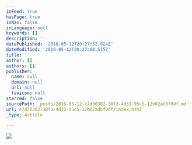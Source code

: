 ```yaml
---
inFeed: true
hasPage: true
inNav: false
inLanguage: null
keywords: []
description: ''
datePublished: '2016-05-12T20:27:52.824Z'
dateModified: '2016-05-12T20:27:00.515Z'
title: ''
author: []
authors: []
publisher:
  name: null
  domain: null
  url: null
  favicon: null
starred: false
sourcePath: _posts/2016-05-12-c7d30302-38f3-4d31-95c5-12b02ad8f0df.md
url: c7d30302-38f3-4d31-95c5-12b02ad8f0df/index.html
_type: Article

---
```

![](https://the-grid-user-content.s3-us-west-2.amazonaws.com/75b0fea5-4bb4-4bf3-9a68-90e079261705.jpg)